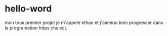 # hello-word
mon tous premier projet
je m'appele ethan et j'aimerai bien progresser dans la programation https chs ect.
